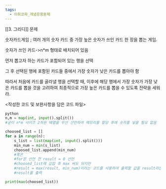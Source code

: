 ```yaml
---
tags:
  - 이취코파_개념응용문제
---
```

[[3. 그리디]]
문제

숫자카드게임 ; 여러 개의 숫자 카드 중 가장 높은 숫자가 쓰인 카드 한 장을 뽑는 게임.

<rule>

숫자가 쓰인 카드->n*m 형태로 배치되어 있음

먼저 뽑고자 하는 카드가 포함되어 있는 행을 선택

그 후 선택된 행에 포함된 카드들 중에서 가장 숫자가 낮은 카드를 뽑아야 함

따라서 처음에 카드를 골라낼 행을 선택할 때, 이후에 해당 행에서 가장 숫자가 가장 낮은 카드를 뽑을 것을 고려하여 최종적으로 가장 높은 카드를 뽑을 수 있도록 전략을 세워라.

<작성한 코드 및 보완사항을 담은 코드 파일>


```python
python
n,m = map(int, input().split())
#굳이 n*m 사이즈 2차원 배열을 우선 선언하여 메모리를 할당 후에 숫자를 넣을 필요 없음

choosed_list = []
for a in range(n):
    s_list = list(map(int, input().split()))
    min_num = min(s_list)
    choosed_list.append(min_num)
    #혹은
    #for문 선언 전 result = 0 선언
    #choosed_list에 삽입 후 max 써도 되지만
    #result = max(result, min_num)이라는 코드를 사용하여 출력할 값을 result라는 공간에 할당한 후
    #result를 출력

print(max(choosed_list))
```




